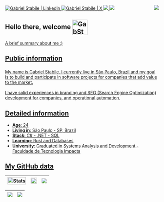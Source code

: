 <div align="left">
   <!-- Social Links -->
   <a target='_blank' href="https://www.linkedin.com/in/gabriel-stabile/"> 
      <img title="My LinkedIn" alt="Gabriel Stabile | Linkedin" src="https://img.shields.io/badge/-LinkedIn-%230077B5?style=for-the-badge&logo=linkedin&logoColor=white" target="_blank"> 
   </a>
   <a target='_blank' href="https://twitter.com/danielhe4rt"> 
      <img title="My Twitter" alt="Gabriel Stabile | X" src="https://img.shields.io/badge/Twitter-1DA1F2?style=for-the-badge&logo=twitter&logoColor=white"> 
   </a>
    <a target='_blank' href="https://dev.to/gabstabile">
        <img src="https://img.shields.io/badge/dev.to-0A0A0A?style=for-the-badge&logo=dev.to&logoColor=white">
    </a>
   <!-- OTH Links -->
  <a href="https://open.spotify.com/playlist/5R41nF2IDZdhN4FNbCzrVV?si=0173b49e6d5d4b16" target="_blank"> <img src="https://img.shields.io/badge/Spotify-1ED760?&style=for-the-badge&logo=spotify&logoColor=white" target="_blank"></a>
   <!-- Profile Views -->
   <img align="right" src="https://komarev.com/ghpvc/?username=gabstabile&color=2F81F7">
</div>

<!-- Summary about me -->
## Hello there, welcome <a href="https://github.com/GabStabile"> <img align="center" title="Silver Hand | GabStabile" alt="GabStabile | Silver Hand " height="50" width="50" src="https://github.com/user-attachments/assets/53d1f274-a156-46de-85c0-fd537242f202">

<p align="left">A brief summary about me :)</p>

###

<h2 align="left">Public information</h2>

###

<p align="left">
   My name is Gabriel Stabile. I currently live in São Paulo, Brazil and my goal is to build and participate in software projects for companies that add value to the market.<br><br>I have solid experiences in branding and SEO (Search Engine Optimization) development for companies, and operational automation.
</p>

###

## Detailed information

* **Age**: 24
* **Living in**: São Paulo - SP, Brazil
* **Stack**: C# - .NET - SQL 
* **Learning**: Rust and Databases
* **University**: Graduated in Systems Analysis and Development - Faculdade de Tecnologia Impacta

## My GitHub data
| <img width="100%" src="https://github-readme-stats.vercel.app/api?username=GabStabile&show_icons=true&count_private=true&hide_border=true&title_color=FFFFFF&icon_color=FFFFFF&text_color=2F81F7&bg_color=0d1117" alt="Stats" /> | <img width="100%" src="https://github-readme-stats.vercel.app/api/top-langs/?username=GabStabile&layout=compact&hide_border=true&title_color=FFFFFF&text_color=FFFFFF&bg_color=0d1117" /> | ![](http://github-profile-summary-cards.vercel.app/api/cards/most-commit-language?username=gabstabile&theme=transparent&text_color=2F81F7&bg_color=0d1117) |
| :-: | :-: | :-: |

| ![](http://github-profile-summary-cards.vercel.app/api/cards/profile-details?username=gabstabile&theme=github_dark) | ![](https://github-readme-streak-stats.herokuapp.com/?user=gabstabile&theme=transparent&hide_border=true&date_format=M%20j%5B%2C%20Y%5D&background=0d1117&stroke=2F81F7&ring=FFFFFF&fire=FFFFFF&currStreakNum=2F81F7&sideNums=2F81F7&currStreakLabel=2F81F7&sideLabels=FFFFFF&dates=FFFFFF) |
| :-: | :-: |
